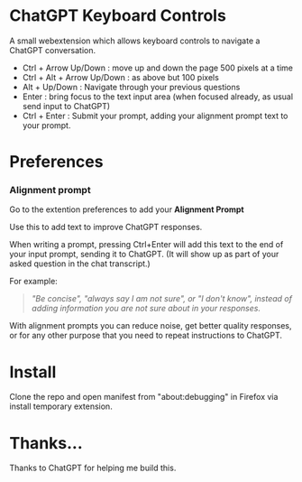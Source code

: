 # ChatGPT Keyboard Controls

A small webextension which allows keyboard controls to navigate a ChatGPT conversation.

- Ctrl + Arrow Up/Down : move up and down the page 500 pixels at a time
- Ctrl + Alt + Arrow Up/Down : as above but 100 pixels
- Alt + Up/Down : Navigate through your previous questions
- Enter : bring focus to the text input area (when focused already, as usual send input to ChatGPT)
- Ctrl + Enter : Submit your prompt, adding your alignment prompt text to your prompt.

# Preferences

### Alignment prompt

Go to the extention preferences to add your **Alignment Prompt**

Use this to add text to improve ChatGPT responses.

When writing a prompt, pressing Ctrl+Enter will add this text to the end of your input prompt, sending it to ChatGPT. (It will show up as part of your asked question in the chat transcript.)

For example:

> _"Be concise", "always say I am not sure", or "I don't know", instead of adding information you are not sure about in your responses._

With alignment prompts you can reduce noise, get better quality responses, or for any other purpose that you need to repeat instructions to ChatGPT.

# Install

Clone the repo and open manifest from "about:debugging" in Firefox via install temporary extension.

# Thanks...

Thanks to ChatGPT for helping me build this.

